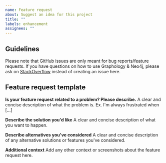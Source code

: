 ```yaml
---
name: Feature request
about: Suggest an idea for this project
title: ""
labels: enhancement
assignees: ""
---
```


## Guidelines

Please note that GitHub issues are only meant for bug reports/feature requests.
If you have questions on how to use Graphology & Neo4j, please ask on [StackOverflow](https://stackoverflow.com/questions/tagged/graphology) instead of creating an issue here.

## Feature request template

**Is your feature request related to a problem? Please describe.**
A clear and concise description of what the problem is. Ex. I'm always frustrated when [...]

**Describe the solution you'd like**
A clear and concise description of what you want to happen.

**Describe alternatives you've considered**
A clear and concise description of any alternative solutions or features you've considered.

**Additional context**
Add any other context or screenshots about the feature request here.
